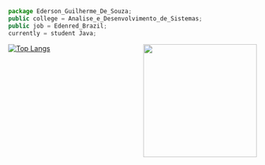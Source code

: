 ~~~javascript
package Ederson_Guilherme_De_Souza;
public college = Analise_e_Desenvolvimento_de_Sistemas;
public job = Edenred_Brazil;
currently = student Java;
 ~~~
[![Top Langs](https://github-readme-stats.vercel.app/api/top-langs/?username=git-osouza&layout=compact&theme=codeSTACKr)](https://github.com/git-osouza/github-readme-stats)
<img align='right' src="https://media.giphy.com/media/hiJ9ypGI5tIKdwKoK2/giphy.gif" width="230">
